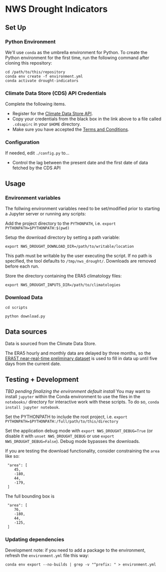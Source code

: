 # NWS Drought Indicators

## Set Up

### Python Environment

We'll use `conda` as the umbrella environment for Python. To create the Python environment for the first time, run the following command after cloning this repository:

```
cd /path/to/this/repository
conda env create -f environment.yml
conda activate drought-indicators
```

### Climate Data Store (CDS) API Credentials

Complete the following items.

 - Register for the [Climate Data Store API](https://cds.climate.copernicus.eu/api-how-to).
 - Copy your credentials from the black box in the link above to a file called `.cdsapirc` in your `$HOME` directory.
 - Make sure you have accepted the [Terms and Conditions](https://cds.climate.copernicus.eu/cdsapp/#!/terms/licence-to-use-copernicus-products).

### Configuration

If needed, edit `./config.py` to...

 - Control the lag between the present date and the first date of data fetched by the CDS API

## Usage

### Environment variables

The follwing environment variables need to be set/modified prior to starting a Jupyter server or running any scripts:

Add the project directory to the `PYTHONPATH`, i.e. `export PYTHONPATH=$PYTHONPATH:$(pwd)`

Setup the download directory by setting a path variable:

`export NWS_DROUGHT_DOWNLOAD_DIR=/path/to/writable/location`

This path must be writable by the user executing the script.  If no path is specified, the tool defaults to `/tmp/nws_drought/`.  Downloads are removed before each run.

Store the directory containing the ERA5 climatology files:

`export NWS_DROUGHT_INPUTS_DIR=/path/to/climatologies`

### Download Data

`cd scripts`

`python download.py`

## Data sources

Data is sourced from the Climate Data Store.

The ERA5 hourly and monthly data are delayed by three months, so the [ERA5T near-real-time preliminary dataset](https://confluence.ecmwf.int/display/CUSF/ERA5+CDS+requests+which+return+a+mixture+of+ERA5+and+ERA5T+data) is used to fill in data up until five days from the current date.

## Testing + Development

*TBD pending finalizing the environment default install* You may want to install `jupyter` within the Conda environment to use the files in the `notebooks/` directory for interactive work with these scripts.  To do so, `conda install jupyter notebook`.

Set the PYTHONPATH to include the root project, i.e. `export PYTHONPATH=$PYTHONPATH:/full/path/to/this/directory`

Set the application debug mode with `export NWS_DROUGHT_DEBUG=True` (or disable it with `unset NWS_DROUGHT_DEBUG` or use `export NWS_DROUGHT_DEBUG=False`).  Debug mode bypasses the downloads.

If you are testing the download functionality, consider constraining the `area` like so:

```
 "area": [
    45,
    -180,
    44,
    -179,
 ]
```

The full bounding box is 

```
 "area": [
    76,
    -180,
    44,
    -125,
 ]
```

### Updating dependencies

Development note: if you need to add a package to the environment, refresh the `environment.yml` file this way:

`conda env export --no-builds | grep -v "^prefix: " > environment.yml`
